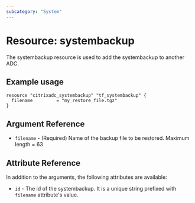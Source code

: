 ```yaml
---
subcategory: "System"
---
```


# Resource: systembackup

The systembackup resource is used to add the systembackup to another ADC.


## Example usage

```hcl
resource "citrixadc_systembackup" "tf_systembackup" {
  filename         = "my_restore_file.tgz"
}

```


## Argument Reference

* `filename` - (Required) Name of the backup file to be restored. Maximum length =  63


## Attribute Reference

In addition to the arguments, the following attributes are available:

* `id` - The id of the systembackup. It is a unique string prefixed with `filename` attribute's value.
